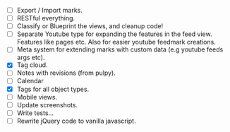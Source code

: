 - [ ] Export / Import marks.
- [ ] RESTful everything.
- [ ] Classify or Blueprint the views, and cleanup code!
- [ ] Separate Youtube type for expanding the features in the feed view. Features like pages etc. Also for easier youtube feedmark creations.
- [ ] Meta system for extending marks with custom data (e.g youtube feeds args etc).
- [x] Tag cloud.
- [ ] Notes with revisions (from pulpy).
- [ ] Calendar
- [x] Tags for all object types.
- [ ] Mobile views.
- [ ] Update screenshots.
- [ ] Write tests...
- [ ] Rewrite jQuery code to vanilla javascript.
